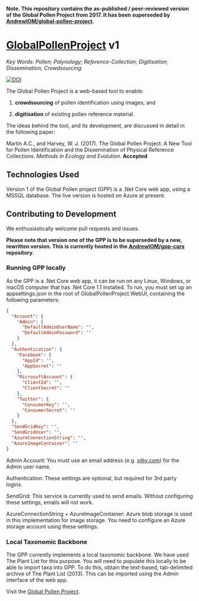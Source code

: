 **Note. This repository contains the as-published / peer-reviewed version of the Global Pollen Project from 2017. It has been superseded by [AndrewIOM/global-pollen-project](https://github.com/AndrewIOM/global-pollen-project/).**

# [GlobalPollenProject](https://globalpollenproject.org) v1
*Key Words: Pollen; Palynology; Reference-Collection; Digitisation; Dissemination; Crowdsourcing*

[![DOI](https://zenodo.org/badge/80122758.svg)](https://zenodo.org/badge/latestdoi/80122758)

The Global Pollen Project is a web-based tool to enable:

1. **crowdsourcing** of pollen identification using images; and

2. **digitisation** of existing pollen reference material.


The ideas behind the tool, and its development, are discussed in detail in the following paper:

Martin A.C., and Harvey, W. J. (2017). The Global Pollen Project: A New Tool for Pollen Identification and the Dissemination of Physical Reference Collections. *Methods in Ecology and Evolution*. **Accepted**

## Technologies Used
Version 1 of the Global Pollen project (GPP) is a .Net Core web app, using a MSSQL database. 
The live version is hosted on Azure at present.

## Contributing to Development
We enthusiastically welcome pull requests and issues.

**Please note that version one of the GPP is to be superseded by a new, rewritten version. 
This is currently hosted in the [AndrewIOM/gpp-cqrs](https://github.com/AndrewIOM/gpp-cqrs) repository.**

### Running GPP locally
As the GPP is a .Net Core web app, it can be run on any Linux, Windows, or macOS computer that has .Net Core 1.1 installed. 
To run, you must set up an appsettings.json in the root of GlobalPollenProject.WebUI, containing the following parameters:

```json
{
  "Account": {
    "Admin": {
      "DefaultAdminUserName": "",
      "DefaultAdminPassword": ""
    }
  },
  "Authentication": {
    "Facebook": {
      "AppId": "",
      "AppSecret": ""
    },
    "MicrosoftAccount": {
      "ClientId": "",
      "ClientSecret": ""
    },
    "Twitter": {
      "ConsumerKey": "",
      "ConsumerSecret": ""
    }
  },
  "SendGridKey": "",
  "SendGridUser": "",
  "AzureConnectionString": "", 
  "AzureImageContainer": "" 
}
```

Admin Account: You must use an email address (e.g. x@y.com) for the Admin user name.

Authentication: These settings are optional, but required for 3rd party logins.

SendGrid: This service is currently used to send emails. Without configuring these settings, emails will not work.

AzureConnectionString + AzureImageContainer: Azure blob storage is used in this implementation for image storage. You need to configure an Azure storage account using these settings.

### Local Taxonomic Backbone
The GPP currently implements a local taxonomic backbone. 
We have used The Plant List for this purpose. 
You will need to populate this locally to be able to import taxa into GPP.
To do this, obtain the text-based, tab-delimited archive of The Plant List (2013). This can be imported using the Admin interface of the web app.

Visit the [Global Pollen Project](https://globalpollenproject.org).
